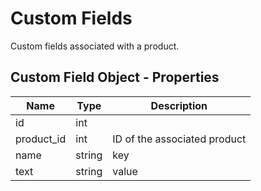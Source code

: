 # <span class="jumptarget"> Custom Fields </span>

Custom fields associated with a product.

## <span class="jumptarget"> Custom Field Object - Properties </span>

| Name | Type | Description |
| --- | --- | --- |
| id | int | |
| product_id | int | ID of the associated product |
| name | string | key |
| text | string | value |
